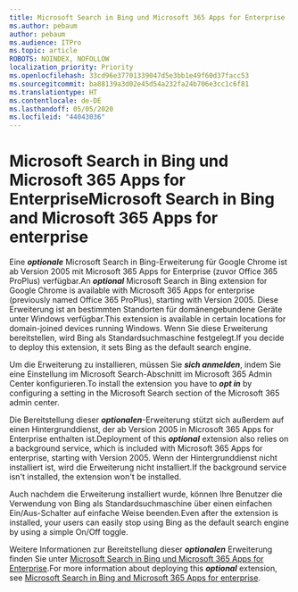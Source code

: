 ```yaml
---
title: Microsoft Search in Bing und Microsoft 365 Apps for Enterprise
ms.author: pebaum
author: pebaum
ms.audience: ITPro
ms.topic: article
ROBOTS: NOINDEX, NOFOLLOW
localization_priority: Priority
ms.openlocfilehash: 33cd96e37701339047d5e3bb1e49f60d37facc53
ms.sourcegitcommit: ba88139a3d02e45d54a232fa24b706e3cc1c6f81
ms.translationtype: HT
ms.contentlocale: de-DE
ms.lasthandoff: 05/05/2020
ms.locfileid: "44043036"
---
```

# <a name="microsoft-search-in-bing-and-microsoft-365-apps-for-enterprise"></a><span data-ttu-id="1c3fe-102">Microsoft Search in Bing und Microsoft 365 Apps for Enterprise</span><span class="sxs-lookup"><span data-stu-id="1c3fe-102">Microsoft Search in Bing and Microsoft 365 Apps for enterprise</span></span>

<span data-ttu-id="1c3fe-103">Eine ***optionale*** Microsoft Search in Bing-Erweiterung für Google Chrome ist ab Version 2005 mit Microsoft 365 Apps for Enterprise (zuvor Office 365 ProPlus) verfügbar.</span><span class="sxs-lookup"><span data-stu-id="1c3fe-103">An ***optional*** Microsoft Search in Bing extension for Google Chrome is available with Microsoft 365 Apps for enterprise (previously named Office 365 ProPlus), starting with Version 2005.</span></span> <span data-ttu-id="1c3fe-104">Diese Erweiterung ist an bestimmten Standorten für domänengebundene Geräte unter Windows verfügbar.</span><span class="sxs-lookup"><span data-stu-id="1c3fe-104">This extension is available in certain locations for domain-joined devices running Windows.</span></span> <span data-ttu-id="1c3fe-105">Wenn Sie diese Erweiterung bereitstellen, wird Bing als Standardsuchmaschine festgelegt.</span><span class="sxs-lookup"><span data-stu-id="1c3fe-105">If you decide to deploy this extension, it sets Bing as the default search engine.</span></span>

<span data-ttu-id="1c3fe-106">Um die Erweiterung zu installieren, müssen Sie ***sich anmelden***, indem Sie eine Einstellung im Microsoft Search-Abschnitt im Microsoft 365 Admin Center konfigurieren.</span><span class="sxs-lookup"><span data-stu-id="1c3fe-106">To install the extension you have to ***opt in*** by configuring a setting in the Microsoft Search section of the Microsoft 365 admin center.</span></span>

<span data-ttu-id="1c3fe-107">Die Bereitstellung dieser ***optionalen***-Erweiterung stützt sich außerdem auf einen Hintergrunddienst, der ab Version 2005 in Microsoft 365 Apps for Enterprise enthalten ist.</span><span class="sxs-lookup"><span data-stu-id="1c3fe-107">Deployment of this ***optional*** extension also relies on a background service, which is included with Microsoft 365 Apps for enterprise, starting with Version 2005.</span></span> <span data-ttu-id="1c3fe-108">Wenn der Hintergrunddienst nicht installiert ist, wird die Erweiterung nicht installiert.</span><span class="sxs-lookup"><span data-stu-id="1c3fe-108">If the background service isn't installed, the extension won't be installed.</span></span>

<span data-ttu-id="1c3fe-109">Auch nachdem die Erweiterung installiert wurde, können Ihre Benutzer die Verwendung von Bing als Standardsuchmaschine über einen einfachen Ein/Aus-Schalter auf einfache Weise beenden.</span><span class="sxs-lookup"><span data-stu-id="1c3fe-109">Even after the extension is installed, your users can easily stop using Bing as the default search engine by using a simple On/Off toggle.</span></span>

<span data-ttu-id="1c3fe-110">Weitere Informationen zur Bereitstellung dieser ***optionalen*** Erweiterung finden Sie unter [Microsoft Search in Bing und Microsoft 365 Apps for Enterprise](https://docs.microsoft.com/deployoffice/microsoft-search-bing).</span><span class="sxs-lookup"><span data-stu-id="1c3fe-110">For more information about deploying this ***optional*** extension, see [Microsoft Search in Bing and Microsoft 365 Apps for enterprise](https://docs.microsoft.com/deployoffice/microsoft-search-bing).</span></span>